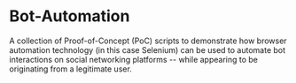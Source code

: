 # Bot-Automation
 A collection of Proof-of-Concept (PoC) scripts to demonstrate how browser automation technology (in this case Selenium) can be used to automate bot interactions on social networking platforms -- while appearing to be originating from a legitimate user.
